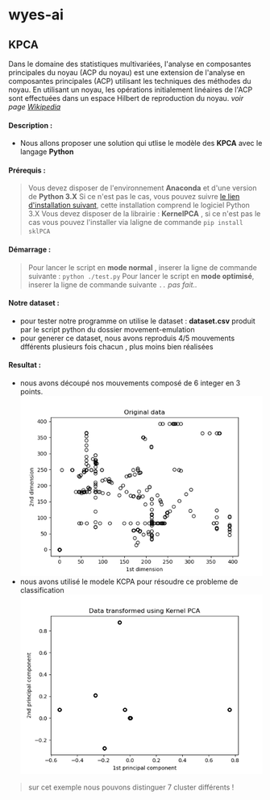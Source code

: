 # wyes-ai
## KPCA 
Dans le domaine des statistiques multivariées, l'analyse en composantes principales du noyau (ACP du noyau) est une extension de l'analyse en composantes principales (ACP) utilisant les techniques des méthodes du noyau. En utilisant un noyau, les opérations initialement linéaires de l'ACP sont effectuées dans un espace Hilbert de reproduction du noyau. _voir page [Wikipedia](https://en.wikipedia.org/wiki/Kernel_principal_component_analysis)_
#### Description :
- Nous allons proposer une solution qui utlise le modèle des **KPCA** avec le langage **Python** 
#### Prérequis :
> Vous devez disposer de l'environnement **Anaconda** et d'une version de **Python 3.X** 
> Si ce n'est pas le cas, vous pouvez suivre  [le lien d'installation suivant](https://www.anaconda.com/products/individual), cette installation comprend le logiciel Python 3.X
> Vous devez disposer de la librairie : **KernelPCA** , si ce n'est pas le cas vous pouvez l'installer via laligne de commande `pip install sklPCA`
#### Démarrage :
> Pour lancer le script en **mode normal** , inserer la ligne de commande suivante : `python ./test.py`
> Pour lancer le script en **mode optimisé**, inserer la ligne de commande suivante `..` _pas fait.._
#### Notre dataset :
- pour tester notre programme on utilise le dataset : **dataset.csv** produit par le script python du dossier movement-emulation
- pour generer ce dataset, nous avons reproduis 4/5 mouvements dfférents plusieurs fois chacun , plus moins bien réalisées   
#### Resultat :
- nous avons découpé nos mouvements composé de 6 integer en 3 points. 
![alt text](Figure_1.png)
- nous avons utilisé le modele KCPA pour résoudre ce probleme de classification
![alt text](Figure_2.png)
> sur cet exemple nous pouvons distinguer 7 cluster différents ! 

